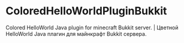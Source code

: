 # ColoredHelloWorldPluginBukkit
Colored HelloWorld Java plugin for minecraft Bukkit server. | Цветной HelloWorld Java плагин для майнкрафт Bukkit сервера.

